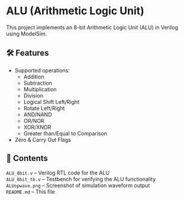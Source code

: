 # ALU (Arithmetic Logic Unit)

This project implements an 8-bit Arithmetic Logic Unit (ALU) in Verilog using ModelSim.
## 🛠️ Features

- Supported operations:
  - Addition
  - Subtraction
  - Multiplication
  - Division
  - Logical Shift Left/Right
  - Rotate Left/Right
  - AND/NAND
  - OR/NOR
  - XOR/XNOR
  - Greater than/Equal to Comparison
- Zero & Carry Out Flags

## 📁 Contents

`ALU_8bit.v` – Verilog RTL code for the ALU <br>
`ALU_8bit_tb.v` – Testbench for verifying the ALU functionality <br>
`ALUopwave.png` – Screenshot of simulation waveform output <br>
`README.md` – This file

